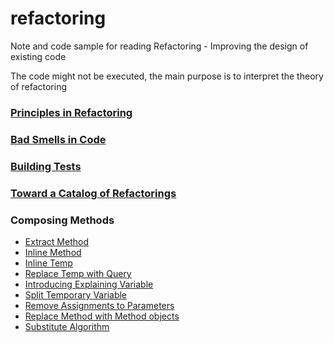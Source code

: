 # refactoring
Note and code sample for reading Refactoring - Improving the design of existing code

The code might not be executed, the main purpose is to interpret the theory of refactoring

### [Principles in Refactoring](./ch2/Principles%20in%20Refactoring.md)

### [Bad Smells in Code](./ch3/Bad%20Smells%20in%20Code.md)

### [Building Tests](./ch4/Building%20Tests.md)

### [Toward a Catalog of Refactorings](./ch5/Toward%20a%20Catalog%20of%20Refactorings.md)

### Composing Methods

- [Extract Method](./ch6/ExtractMethod.java)
- [Inline Method](./ch6/InlineMethod.java)
- [Inline Temp](./ch6/InlineTemp.java)
- [Replace Temp with Query](./ch6/ReplaceTempWithQuery.java)
- [Introducing Explaining Variable](./ch6/IntroduceExplainingVariable.java)
- [Split Temporary Variable](./ch6/SplitTemporaryVariable.java)
- [Remove Assignments to Parameters](./ch6/RemoveAssignmentsToParameters.java)
- [Replace Method with Method objects](./ch6/ReplaceMethodWithMethodObject.java)
- [Substitute Algorithm](./ch6/SubstituteAlgorithm.java)
